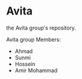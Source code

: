 Avita
=====

the Avita group's repository.

Avita group Members:

- Ahmad
- Sunmi
- Hossein
- Amir Mohammad
